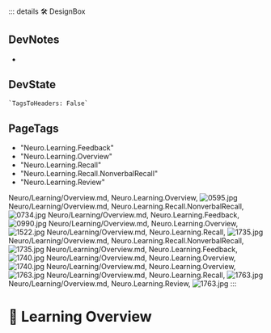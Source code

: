::: details 🛠 <dev>DesignBox</dev>

## DevNotes

-

## DevState

```py
`TagsToHeaders: False`
```

<h2>PageTags</h2>

- "Neuro.Learning.Feedback"
- "Neuro.Learning.Overview"
- "Neuro.Learning.Recall"
- "Neuro.Learning.Recall.NonverbalRecall"
- "Neuro.Learning.Review"

Neuro/Learning/Overview.md, <dev>Neuro.Learning.Overview</dev>, ![0595.jpg](/PaperPhoto/0595.jpg)
Neuro/Learning/Overview.md, <dev>Neuro.Learning.Recall.NonverbalRecall</dev>, ![0734.jpg](/PaperPhoto/0734.jpg)
Neuro/Learning/Overview.md, <dev>Neuro.Learning.Feedback</dev>, ![0990.jpg](/PaperPhoto/0990.jpg)
Neuro/Learning/Overview.md, <dev>Neuro.Learning.Overview</dev>, ![1522.jpg](/PaperPhoto/1522.jpg)
Neuro/Learning/Overview.md, <dev>Neuro.Learning.Recall</dev>, ![1735.jpg](/PaperPhoto/1735.jpg)
Neuro/Learning/Overview.md, <dev>Neuro.Learning.Recall.NonverbalRecall</dev>, ![1735.jpg](/PaperPhoto/1735.jpg)
Neuro/Learning/Overview.md, <dev>Neuro.Learning.Feedback</dev>, ![1740.jpg](/PaperPhoto/1740.jpg)
Neuro/Learning/Overview.md, <dev>Neuro.Learning.Overview</dev>, ![1740.jpg](/PaperPhoto/1740.jpg)
Neuro/Learning/Overview.md, <dev>Neuro.Learning.Overview</dev>, ![1763.jpg](/PaperPhoto/1763.jpg)
Neuro/Learning/Overview.md, <dev>Neuro.Learning.Recall</dev>, ![1763.jpg](/PaperPhoto/1763.jpg)
Neuro/Learning/Overview.md, <dev>Neuro.Learning.Review</dev>, ![1763.jpg](/PaperPhoto/1763.jpg)
:::

# 💜 <neuro>Learning Overview</neuro>